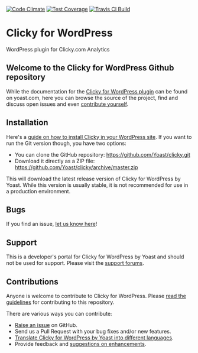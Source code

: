 [![Code Climate](https://codeclimate.com/github/Yoast/clicky/badges/gpa.svg)](https://codeclimate.com/github/Yoast/clicky)
[![Test Coverage](https://codeclimate.com/github/Yoast/clicky/badges/coverage.svg)](https://codeclimate.com/github/Yoast/clicky)
[![Travis CI Build](https://travis-ci.org/Yoast/clicky.svg)](https://travis-ci.org/Yoast/clicky)

Clicky for WordPress
====================

WordPress plugin for Clicky.com Analytics


Welcome to the Clicky for WordPress Github repository
-----------------------------------------------------

While the documentation for the [Clicky for WordPress plugin](https://yoast.com/wordpress/plugins/clicky-2/) can be found on yoast.com, here
you can browse the source of the project, find and discuss open issues and even
[contribute yourself](https://github.com/Yoast/clicky/blob/trunk/CONTRIBUTING.md).

Installation
------------

Here's a [guide on how to install Clicky in your WordPress site](https://yoast.com/wordpress/plugins/clicky-2/).
If you want to run the Git version though, you have two options:

* You can clone the GitHub repository: https://github.com/Yoast/clicky.git
* Download it directly as a ZIP file: https://github.com/Yoast/clicky/archive/master.zip

This will download the latest release version of Clicky for WordPress by Yoast. While this version is usually stable,
it is not recommended for use in a production environment.

Bugs
----
If you find an issue, [let us know here](https://github.com/Yoast/clicky/issues/new)!

Support
-------
This is a developer's portal for Clicky for WordPress by Yoast and should not be used for support. Please visit the
[support forums](https://wordpress.org/support/plugin/clicky).

Contributions
-------------
Anyone is welcome to contribute to Clicky for WordPress. Please
[read the guidelines](https://github.com/Yoast/clicky/blob/master/CONTRIBUTING.md) for contributing to this
repository.

There are various ways you can contribute:

* [Raise an issue](https://github.com/Yoast/clicky/issues/new) on GitHub.
* Send us a Pull Request with your bug fixes and/or new features.
* [Translate Clicky for WordPress by Yoast into different languages](http://translate.yoast.com/projects/clicky-wordpress-plugin).
* Provide feedback and [suggestions on enhancements](https://github.com/Yoast/clicky/issues?direction=desc&labels=Enhancement&page=1&sort=created&state=open).
